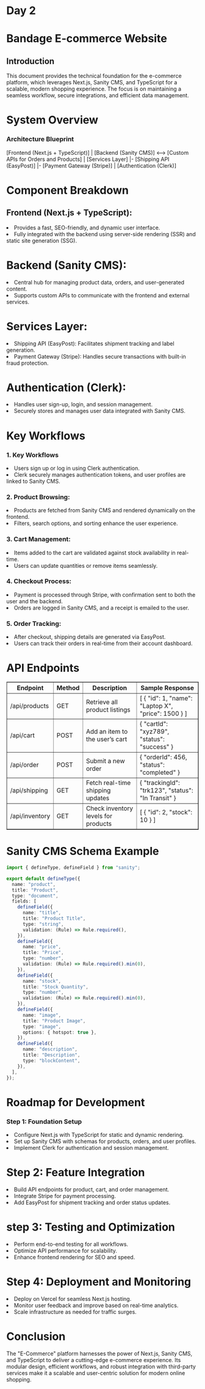 <h1>Day 2</h1>
<h1>Bandage E-commerce Website</h1>

<h2>Introduction</h2>

<p>This document provides the technical foundation for the e-commerce platform, which leverages Next.js, Sanity CMS, and TypeScript for a scalable, modern shopping experience. The focus is on maintaining a seamless workflow, secure integrations, and efficient data management.</p>

<h1>System Overview</h1>
<h3>Architecture Blueprint</h3>
[Frontend (Next.js + TypeScript)]
      |
[Backend (Sanity CMS)] <--> [Custom APIs for Orders and Products]
      |
[Services Layer]
      |- [Shipping API (EasyPost)]
      |- [Payment Gateway (Stripe)]
      |
[Authentication (Clerk)]
      
<h1>Component Breakdown</h1>
<h2>Frontend (Next.js + TypeScript):</h2>
<li>Provides a fast, SEO-friendly, and dynamic user interface.</li>
<li>Fully integrated with the backend using server-side rendering (SSR) and static site generation (SSG).</li>

<h1>Backend (Sanity CMS):</h1>
<li>Central hub for managing product data, orders, and user-generated content.</li>
<li>Supports custom APIs to communicate with the frontend and external services.</li>

<h1>Services Layer:</h1>
<li>Shipping API (EasyPost): Facilitates shipment tracking and label generation.</li>
<li>Payment Gateway (Stripe): Handles secure transactions with built-in fraud protection.</li>

<h1>Authentication (Clerk):</h1>
<li>Handles user sign-up, login, and session management.</li>
<li>Securely stores and manages user data integrated with Sanity CMS.</li>

<h1>Key Workflows</h1>
<h3>1. Key Workflows</h3>
<li>Users sign up or log in using Clerk authentication.</li>
<li>Clerk securely manages authentication tokens, and user profiles are linked to Sanity CMS.</li>

<h3>2. Product Browsing:</h3>
<li>Products are fetched from Sanity CMS and rendered dynamically on the frontend.</li>
<li>Filters, search options, and sorting enhance the user experience.</li>

<h3>3. Cart Management:</h3>
<li>Items added to the cart are validated against stock availability in real-time.</li>
<li>Users can update quantities or remove items seamlessly.</li>

<h3>4. Checkout Process:</h3>
<li>Payment is processed through Stripe, with confirmation sent to both the user and the backend.</li>
<li>Orders are logged in Sanity CMS, and a receipt is emailed to the user.</li>

<h3>5. Order Tracking:</h3>
<li>After checkout, shipping details are generated via EasyPost.</li>
<li>Users can track their orders in real-time from their account dashboard.</li>

<h1>API Endpoints</h1>
  <table border="1" cellspacing="0" cellpadding="10">
<thead>
      <tr>
        <th>Endpoint</th>
        <th>Method</th>
        <th>Description</th>
        <th>Sample Response</th>
      </tr>
    </thead>
    <tbody>
      <tr>
        <td>/api/products</td>
        <td>GET</td>
        <td>Retrieve all product listings</td>
        <td>[ { "id": 1, "name": "Laptop X", "price": 1500 } ]</td>
      </tr>
      <tr>
        <td>/api/cart</td>
        <td>POST</td>
        <td>Add an item to the user’s cart</td>
        <td>{ "cartId": "xyz789", "status": "success" }</td>
      </tr>
      <tr>
        <td>/api/order</td>
        <td>POST</td>
        <td>Submit a new order</td>
       <td>{ "orderId": 456, "status": "completed" }</td>
      </tr>
      <tr>
       <td>/api/shipping</td>
       <td>GET </td>
       <td>Fetch real-time shipping updates</td>
       <td>{ "trackingId": "trk123", "status": "In Transit" }</td>
      </tr>
      <tr>
       <td>/api/inventory</td>
       <td>GET </td>
       <td>Check inventory levels for products</td>
       <td>[ { "id": 2, "stock": 10 } ]</td>
      </tr>
    </tbody>
  </table>

  <h1>Sanity CMS Schema Example</h1>

```typescript
import { defineType, defineField } from "sanity";

export default defineType({
  name: "product",
  title: "Product",
  type: "document",
  fields: [
    defineField({
      name: "title",
      title: "Product Title",
      type: "string",
      validation: (Rule) => Rule.required(),
    }),
    defineField({
      name: "price",
      title: "Price",
      type: "number",
      validation: (Rule) => Rule.required().min(0),
    }),
    defineField({
      name: "stock",
      title: "Stock Quantity",
      type: "number",
      validation: (Rule) => Rule.required().min(0),
    }),
    defineField({
      name: "image",
      title: "Product Image",
      type: "image",
      options: { hotspot: true },
    }),
    defineField({
      name: "description",
      title: "Description",
      type: "blockContent",
    }),
  ],
});


```
<h1>Roadmap for Development</h1>
<h3>Step 1: Foundation Setup</h3>
<li>Configure Next.js with TypeScript for static and dynamic rendering.</li>
<li>Set up Sanity CMS with schemas for products, orders, and user profiles.</li>
<li> Implement Clerk for authentication and session management.</li>

<h1>Step 2: Feature Integration</h1>
<li>Build API endpoints for product, cart, and order management.</li>
<li>Integrate Stripe for payment processing.</li>
<li>Add EasyPost for shipment tracking and order status updates.</li>

<h1>step 3: Testing and Optimization</h1>
<li>Perform end-to-end testing for all workflows.</li>
<li>Optimize API performance for scalability.</li>
<li>Enhance frontend rendering for SEO and speed.</li>

<h1>Step 4: Deployment and Monitoring</h1>
<li>Deploy on Vercel for seamless Next.js hosting.</li>
<li>Monitor user feedback and improve based on real-time analytics.</li>
<li>Scale infrastructure as needed for traffic surges.</li>

<h1>Conclusion</h1>
<p>The "E-Commerce" platform harnesses the power of Next.js, Sanity CMS, and TypeScript to deliver a cutting-edge e-commerce experience. Its modular design, efficient workflows, and robust integration with third-party services make it a scalable and user-centric solution for modern online shopping.</p>
                                                             
